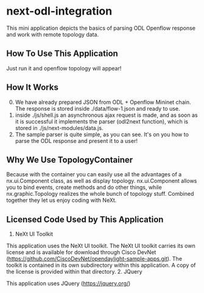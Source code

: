 # next-odl-integration
This mini application depicts the basics of parsing ODL Openflow response and work with remote topology data.

## How To Use This Application
Just run it and openflow topology will appear!

## How It Works
0. We have already prepared JSON from ODL + Openflow Mininet chain. The response is stored inside ./data/flow-1.json and ready to use.
1. inside ./js/shell.js an asynchronous ajax request is made, and as soon as it is successful it implements the parser (odl2next function), which is stored in ./js/next-modules/data.js. 
2. The sample parser is quite simple, as you can see. It's on you how to parse the ODL response and present it to a user!

## Why We Use TopologyContainer
Because with the container you can easily use all the advantages of a nx.ui.Component class, as well as display topology. nx.ui.Component allows you to bind events, create methods and do other things, while nx.graphic.Topology realizes the whole bunch of topology stuff. Combined together they let us enjoy coding with NeXt.

## Licensed Code Used by This Application
1. NeXt UI Toolkit

This application uses the NeXt UI toolkit. The NeXt UI toolkit carries its own license and is available for download through Cisco DevNet (https://github.com/CiscoDevNet/opendaylight-sample-apps.git). The toolkit is contained in its own subdirectory within this application. A copy of the license is provided within that directory.
2. JQuery

This application uses JQuery (https://jquery.org/)
